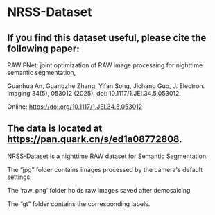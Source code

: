 # NRSS-Dataset

## If you find this dataset useful, please cite the following paper:

RAWIPNet: joint optimization of RAW image processing for nighttime semantic segmentation, 

Guanhua An, Guangzhe Zhang, Yifan Song, Jichang Guo,
J. Electron. Imaging 34(5), 053012 (2025), doi: 10.1117/1.JEI.34.5.053012.

Online: https://doi.org/10.1117/1.JEI.34.5.053012

## The data is located at https://pan.quark.cn/s/ed1a08772808. 
NRSS-Dataset is a nighttime RAW dataset for Semantic Segmentation.

The “jpg” folder contains images processed by the camera's default settings, 

The ‘raw_png’ folder holds raw images saved after demosaicing, 

The “gt” folder contains the corresponding labels.
